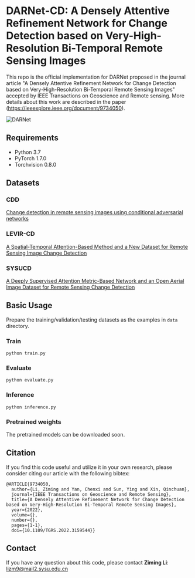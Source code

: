 # DARNet-CD: A Densely Attentive Refinement Network for Change Detection based on Very-High-Resolution Bi-Temporal Remote Sensing Images

This repo is the official implementation for DARNet proposed in the journal article "A Densely Attentive Refinement Network for Change Detection based on Very-High-Resolution Bi-Temporal Remote Sensing Images" accepted by IEEE Transactions on Geoscience and Remote sensing. More details about this work are described in the paper (https://ieeexplore.ieee.org/document/9734050). 

![DARNet](./images/Architecture.jpg)

## Requirements

- Python 3.7
- PyTorch 1.7.0
- Torchvision 0.8.0



## Datasets

### CDD

 [Change detection in remote sensing images using conditional adversarial networks](https://www.int-arch-photogramm-remote-sens-spatial-inf-sci.net/XLII-2/565/2018/isprs-archives-XLII-2-565-2018.pdf)

### LEVIR-CD

 [A Spatial-Temporal Attention-Based Method and a New Dataset for Remote Sensing Image Change Detection](https://www.mdpi.com/2072-4292/12/10/1662)

### SYSUCD

 [A Deeply Supervised Attention Metric-Based Network and an Open Aerial Image Dataset for Remote Sensing Change Detection](https://ieeexplore.ieee.org/document/9467555/)

## Basic Usage

Prepare the training/validation/testing datasets as the examples in `data` directory.

### Train

`python train.py`

### Evaluate

`python evaluate.py`

### Inference

`python inference.py`

### Pretrained weights

The pretrained models can be downloaded soon.



## Citation

If you find this code useful and utilize it in your own research, please consider citing our article with the following bibtex:

```
@ARTICLE{9734050,
  author={Li, Ziming and Yan, Chenxi and Sun, Ying and Xin, Qinchuan},
  journal={IEEE Transactions on Geoscience and Remote Sensing}, 
  title={A Densely Attentive Refinement Network for Change Detection based on Very-High-Resolution Bi-Temporal Remote Sensing Images}, 
  year={2022},
  volume={},
  number={},
  pages={1-1},
  doi={10.1109/TGRS.2022.3159544}}
```

## Contact

If you have any question about this code, please contact **Ziming Li**: lizm9@mail2.sysu.edu.cn



